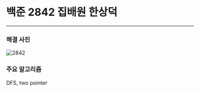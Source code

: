 # 백준 2842 집배원 한상덕

---

### 해결 사진

![2842](https://user-images.githubusercontent.com/69099083/89705875-d2eb0f80-d99b-11ea-86f4-0716aaba0503.png)


### 주요 알고리즘

DFS, two pointer
